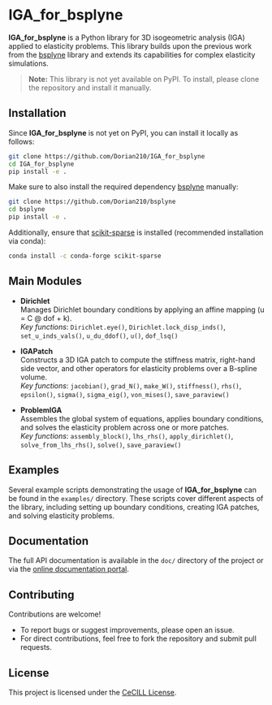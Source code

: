 # IGA_for_bsplyne

**IGA_for_bsplyne** is a Python library for 3D isogeometric analysis (IGA) applied to elasticity problems. This library builds upon the previous work from the [bsplyne](https://github.com/Dorian210/bsplyne) library and extends its capabilities for complex elasticity simulations.

> **Note:** This library is not yet available on PyPI. To install, please clone the repository and install it manually.

## Installation

Since **IGA_for_bsplyne** is not yet on PyPI, you can install it locally as follows:

```bash
git clone https://github.com/Dorian210/IGA_for_bsplyne
cd IGA_for_bsplyne
pip install -e .
```

Make sure to also install the required dependency [bsplyne](https://github.com/Dorian210/bsplyne) manually:

```bash
git clone https://github.com/Dorian210/bsplyne
cd bsplyne
pip install -e .
```

Additionally, ensure that [scikit-sparse](https://github.com/scikit-sparse/scikit-sparse) is installed (recommended installation via conda):

```bash
conda install -c conda-forge scikit-sparse
```

## Main Modules

- **Dirichlet**  
  Manages Dirichlet boundary conditions by applying an affine mapping (u = C @ dof + k).  
  *Key functions*: `Dirichlet.eye()`, `Dirichlet.lock_disp_inds()`, `set_u_inds_vals()`, `u_du_ddof()`, `u()`, `dof_lsq()`

- **IGAPatch**  
  Constructs a 3D IGA patch to compute the stiffness matrix, right-hand side vector, and other operators for elasticity problems over a B-spline volume.  
  *Key functions*: `jacobian()`, `grad_N()`, `make_W()`, `stiffness()`, `rhs()`, `epsilon()`, `sigma()`, `sigma_eig()`, `von_mises()`, `save_paraview()`

- **ProblemIGA**  
  Assembles the global system of equations, applies boundary conditions, and solves the elasticity problem across one or more patches.  
  *Key functions*: `assembly_block()`, `lhs_rhs()`, `apply_dirichlet()`, `solve_from_lhs_rhs()`, `solve()`, `save_paraview()`

## Examples

Several example scripts demonstrating the usage of **IGA_for_bsplyne** can be found in the `examples/` directory. These scripts cover different aspects of the library, including setting up boundary conditions, creating IGA patches, and solving elasticity problems.

## Documentation

The full API documentation is available in the `doc/` directory of the project or via the [online documentation portal](https://raw.githack.com/Dorian210/IGA_for_bsplyne/refs/heads/main/doc/IGA_for_bsplyne.html).

## Contributing

Contributions are welcome!  
- To report bugs or suggest improvements, please open an issue.
- For direct contributions, feel free to fork the repository and submit pull requests.

## License

This project is licensed under the [CeCILL License](LICENSE.txt).

